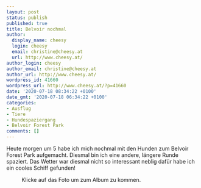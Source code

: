 ```yaml
---
layout: post
status: publish
published: true
title: Belvoir nochmal
author:
  display_name: cheesy
  login: cheesy
  email: christine@cheesy.at
  url: http://www.cheesy.at/
author_login: cheesy
author_email: christine@cheesy.at
author_url: http://www.cheesy.at/
wordpress_id: 41660
wordpress_url: http://www.cheesy.at/?p=41660
date: '2020-07-18 08:34:22 +0100'
date_gmt: '2020-07-18 06:34:22 +0100'
categories:
- Ausflug
- Tiere
- Hundespaziergang
- Belvoir Forest Park
comments: []
---
```

<!-- wp:paragraph -->
Heute morgen um 5 habe ich mich nochmal mit den Hunden zum Belvoir Forest Park aufgemacht. Diesmal bin ich eine andere, längere Runde spaziert. Das Wetter war diesmal nicht so interessant neblig dafür habe ich ein cooles Schiff gefunden!
<!-- /wp:paragraph -->
<!-- wp:image {"id":41654,"linkDestination":"custom"} -->
<figure class="wp-block-image"><a href="http://www.cheesy.at/fotos/ausfluege/2020-2/belvoir-forest-park-nochmal/"><img src="{% link _fotos/ausfluege/2020-2/belvoir-forest-park-nochmal/Belvoir-013.jpg %}" alt="" class="wp-image-41654"></a><br>
<figcaption>Klicke auf das Foto um zum Album zu kommen.</figcaption>
</figure>
<!-- /wp:image -->
